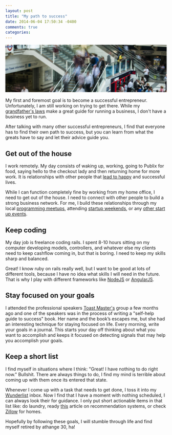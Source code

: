 ```yaml
---
layout: post
title: "My path to success"
date: 2014-06-04 17:50:34 -0400
comments: true
categories: 
---
```


<img src="/images/escalator.jpg" title="My path to success" class="banner-img" />


My first and foremost goal is to become a successful entrepreneur.  Unfortunately, I am still working on trying to get there.  While my [grandfather's laws](/coleman-laws) make a great guide for running a business, I don't have a business yet to run.

After talking with many other successful entrepreneurs, I find that everyone has to find their own path to success, but you can learn from what the greats have to say and let their advice guide you.

## Get out of the house
I work remotely.  My day consists of waking up, working, going to Publix for food, saying hello to the checkout lady and then returning home for more work.  It is relationships with other people that [lead to happy](http://money.usnews.com/money/personal-finance/articles/2012/03/15/why-good-friends-make-you-happy) and successful lives.  

While I can function completely fine by working from my home office, I need to get out of the house.  I need to connect with other people to build a strong business network.  For me, I build these relationships through my local [programming meetups](http://www.meetup.com/find/events/?keywords=programming), attending [startup weekends](http://startupweekend.org/), or any [other start up events](startupgossip.com).

## Keep coding
My day job is freelance coding rails.  I spent 8-10 hours sitting on my computer developing models, controllers, and whatever else my clients need to keep cashflow coming in, but that is boring.  I need to keep my skills sharp and balanced.  

Great! I know ruby on rails really well, but I want to be good at lots of different tools, because I have no idea what skills I will need in the future.  That is why I play with different frameworks like [NodeJS](/blog/2014/04/30/nodejs-chat-guide/) or [AngularJS](/blog/2014/03/18/reporting-with-rails-part-1/).

## Stay focused on your goals
I attended the professional speakers [Toast Master's](http://www.toastmasters.org/) group a few months ago and one of the speakers was in the process of writing a "self-help guide to success" book.  Her name and the book’s escapes me, but she had an interesting technique for staying focused on life.  Every morning, write your goals in a journal.  This starts your day off thinking about what you want to accomplish and keeps it focused on detecting signals that may help you accomplish your goals.

## Keep a short list
I find myself in situations where I think: "Great! I have nothing to do right now." Bullshit.  There are always things to do, I find my mind is terrible about coming up with them once its entered that state.

Whenever I come up with a task that needs to get done, I toss it into my [Wunderlist](http://wunderlist.com) inbox.  Now I find that I have a moment with nothing scheduled, I can always look their for guidance.  I only put short actionable items in that list like: do laundry, ready [this](http://engineering.richrelevance.com/bandits-recommendation-systems/) article on recommendation systems, or check [Zillow](http://www.zillow.com) for homes.

Hopefully by following these goals, I will stumble through life and find myself retired by athange 30, ha!
